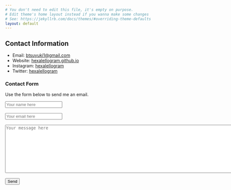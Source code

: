 ```yaml
---
# You don't need to edit this file, it's empty on purpose.
# Edit theme's home layout instead if you wanna make some changes
# See: https://jekyllrb.com/docs/themes/#overriding-theme-defaults
layout: default
---
```


## Contact Information

- Email: [btsuyuki1@gmail.com](mailto:btsuyuki1@gmail.com)
- Website: [hexalellogram.github.io](https://hexalellogram.github.io/)
- Instagram: [hexalellogram](https://instagram.com/hexalellogram)
- Twitter: [hexalellogram](https://twitter.com/hexalellogram)

### Contact Form

Use the form below to send me an email.

<form action="https://formspree.io/btsuyuki1@gmail.com"
      method="POST">
    <input type="text" name="name" placeholder="Your name here">
    <br>
    <br>
    <input type="email" name="email" placeholder="Your email here">
    <br>
    <br>
    <textarea name="message" rows="10" cols="100" placeholder="Your message here"></textarea>
    <br>
    <br>
    <input type="hidden" name="_next" value="https://hexalellogram.github.io/thanks.html" />
    <input type="submit" value="Send">
    
</form>
